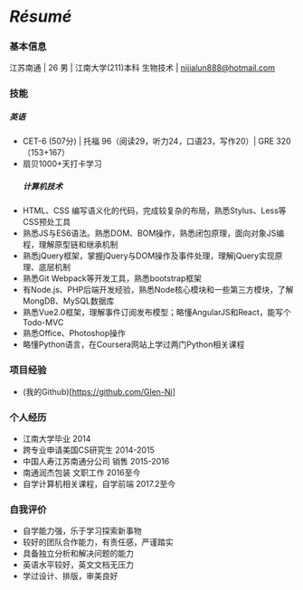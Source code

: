 # ***Résumé***

### 基本信息
江苏南通 | 26 男 | 江南大学(211)本科 生物技术 | nijialun888@hotmail.com

### 技能
  ##### 英语
- CET-6 (507分) | 托福 96（阅读29，听力24，口语23，写作20）| GRE  320（153+167）
- 扇贝1000+天打卡学习
  ##### 计算机技术
- HTML、CSS 编写语义化的代码，完成较复杂的布局，熟悉Stylus、Less等CSS预处工具
- 熟悉JS与ES6语法。熟悉DOM、BOM操作，熟悉闭包原理，面向对象JS编程，理解原型链和继承机制
- 熟悉jQuery框架，掌握jQuery与DOM操作及事件处理，理解jQuery实现原理、底层机制
- 熟悉Git Webpack等开发工具，熟悉bootstrap框架
- 有Node.js、PHP后端开发经验，熟悉Node核心模块和一些第三方模块，了解MongDB、MySQL数据库
- 熟悉Vue2.0框架，理解事件订阅发布模型；略懂AngularJS和React，能写个Todo-MVC
- 熟悉Office、Photoshop操作
- 略懂Python语言，在Coursera网站上学过两门Python相关课程

### 项目经验
- (我的Github)[https://github.com/Glen-Ni]

### 个人经历
- 江南大学毕业 2014
- 跨专业申请美国CS研究生 2014-2015
- 中国人寿江苏南通分公司 销售 2015-2016
- 南通润杰包装 文职工作 2016至今
- 自学计算机相关课程，自学前端 2017.2至今

### 自我评价
- 自学能力强，乐于学习探索新事物
- 较好的团队合作能力，有责任感，严谨踏实
- 具备独立分析和解决问题的能力
- 英语水平较好，英文文档无压力
- 学过设计、排版，审美良好
